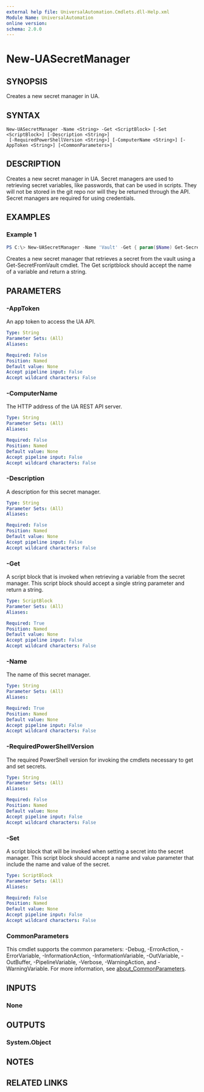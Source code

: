 ```yaml
---
external help file: UniversalAutomation.Cmdlets.dll-Help.xml
Module Name: UniversalAutomation
online version:
schema: 2.0.0
---
```


# New-UASecretManager

## SYNOPSIS
Creates a new secret manager in UA.

## SYNTAX

```
New-UASecretManager -Name <String> -Get <ScriptBlock> [-Set <ScriptBlock>] [-Description <String>]
 [-RequiredPowerShellVersion <String>] [-ComputerName <String>] [-AppToken <String>] [<CommonParameters>]
```

## DESCRIPTION
Creates a new secret manager in UA. Secret managers are used to retrieving secret variables, like passwords, that can be used in scripts. They will not be stored in the git repo nor will they be returned through the API. Secret managers are required for using credentials. 

## EXAMPLES

### Example 1
```powershell
PS C:\> New-UASecretManager -Name 'Vault' -Get { param($Name) Get-SecretFromVault -Name $Name } 
```

Creates a new secret manager that retrieves a secret from the vault using a Get-SecretFromVault cmdlet. The Get scriptblock should accept the name of a variable and return a string. 

## PARAMETERS

### -AppToken
An app token to access the UA API. 

```yaml
Type: String
Parameter Sets: (All)
Aliases:

Required: False
Position: Named
Default value: None
Accept pipeline input: False
Accept wildcard characters: False
```

### -ComputerName
The HTTP address of the UA REST API server.

```yaml
Type: String
Parameter Sets: (All)
Aliases:

Required: False
Position: Named
Default value: None
Accept pipeline input: False
Accept wildcard characters: False
```

### -Description
A description for this secret manager. 

```yaml
Type: String
Parameter Sets: (All)
Aliases:

Required: False
Position: Named
Default value: None
Accept pipeline input: False
Accept wildcard characters: False
```

### -Get
A script block that is invoked when retrieving a variable from the secret manager. This script block should accept a single string parameter and return a string. 

```yaml
Type: ScriptBlock
Parameter Sets: (All)
Aliases:

Required: True
Position: Named
Default value: None
Accept pipeline input: False
Accept wildcard characters: False
```

### -Name
The name of this secret manager. 

```yaml
Type: String
Parameter Sets: (All)
Aliases:

Required: True
Position: Named
Default value: None
Accept pipeline input: False
Accept wildcard characters: False
```

### -RequiredPowerShellVersion
The required PowerShell version for invoking the cmdlets necessary to get and set secrets.

```yaml
Type: String
Parameter Sets: (All)
Aliases:

Required: False
Position: Named
Default value: None
Accept pipeline input: False
Accept wildcard characters: False
```

### -Set
A script block that will be invoked when setting a secret into the secret manager. This script block should accept a name and value parameter that include the name and value of the secret. 

```yaml
Type: ScriptBlock
Parameter Sets: (All)
Aliases:

Required: False
Position: Named
Default value: None
Accept pipeline input: False
Accept wildcard characters: False
```

### CommonParameters
This cmdlet supports the common parameters: -Debug, -ErrorAction, -ErrorVariable, -InformationAction, -InformationVariable, -OutVariable, -OutBuffer, -PipelineVariable, -Verbose, -WarningAction, and -WarningVariable. For more information, see [about_CommonParameters](http://go.microsoft.com/fwlink/?LinkID=113216).

## INPUTS

### None

## OUTPUTS

### System.Object
## NOTES

## RELATED LINKS
